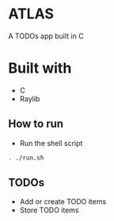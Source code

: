 # ATLAS

A TODOs app built in C

# Built with

- C
- Raylib

## How to run

- Run the shell script

```sh
. ./run.sh
```

## TODOs

- Add or create TODO items 
- Store TODO items 
